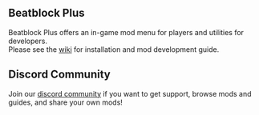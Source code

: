 ## Beatblock Plus
Beatblock Plus offers an in-game mod menu for players and utilities for developers.  
Please see the [wiki](https://github.com/BeatblockTools/BeatblockPlus/wiki) for installation and mod development guide.

## Discord Community
Join our [discord community](https://discord.gg/VDvPUSCdGZ) if you want to get support, browse mods and guides, and share your own mods! 
